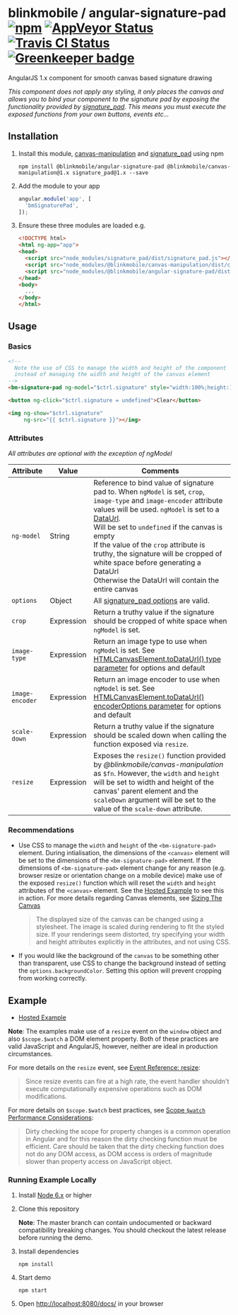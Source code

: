 # blinkmobile / angular-signature-pad [![npm](https://img.shields.io/npm/v/@blinkmobile/angular-signature-pad.svg?maxAge=2592000)](https://www.npmjs.com/package/@blinkmobile/angular-signature-pad) [![AppVeyor Status](https://img.shields.io/appveyor/ci/blinkmobile/angular-signature-pad/master.svg)](https://ci.appveyor.com/project/blinkmobile/angular-signature-pad) [![Travis CI Status](https://travis-ci.org/blinkmobile/angular-signature-pad.svg?branch=master)](https://travis-ci.org/blinkmobile/angular-signature-pad) [![Greenkeeper badge](https://badges.greenkeeper.io/blinkmobile/angular-signature-pad.svg)](https://greenkeeper.io/)

AngularJS 1.x component for smooth canvas based signature drawing

_This component does not apply any styling, it only places the canvas
and allows you to bind your component to the signature pad by exposing
the functionality provided by [signature_pad](https://github.com/szimek/signature_pad).
This means you must execute the exposed functions from your own buttons, events etc..._

## Installation

1.  Install this module, [canvas-manipulation](https://github.com/blinkmobile/canvas-manipulation) and [signature_pad](https://github.com/szimek/signature_pad) using npm

    ```
    npm install @blinkmobile/angular-signature-pad @blinkmobile/canvas-manipulation@1.x signature_pad@1.x --save
    ```

1.  Add the module to your app

    ```js
    angular.module('app', [
      'bmSignaturePad',
    ]);
    ```

1.  Ensure these three modules are loaded e.g.

    ```html
    <!DOCTYPE html>
    <html ng-app="app">
    <head>
      <script src="node_modules/signature_pad/dist/signature_pad.js"></script>
      <script src="node_modules/@blinkmobile/canvas-manipulation/dist/canvas-manipulation.js"></script>
      <script src="node_modules/@blinkmobile/angular-signature-pad/dist/angular-signature-pad.js"></script>
    </head>
    <body>
      ...
    </body>
    </html>
    ```

## Usage

### Basics

```html
<!--
  Note the use of CSS to manage the width and height of the component
  instead of managing the width and height of the canvas element
-->
<bm-signature-pad ng-model="$ctrl.signature" style="width:100%;height:100px"></bm-signature-pad>

<button ng-click="$ctrl.signature = undefined">Clear</button>

<img ng-show="$ctrl.signature"
     ng-src="{{ $ctrl.signature }}"></img>
```

### Attributes

_All attributes are optional with the exception of ngModel_

Attribute       |Value       |Comments
----------------|------------|--------
`ng-model`      |String      |Reference to bind value of signature pad to. When `ngModel` is set, `crop`, `image-type` and `image-encoder` attribute values will be used. `ngModel` is set to a [DataUrl](https://developer.mozilla.org/en-US/docs/Web/HTTP/BasURIs).<br>Will be set to `undefined` if the canvas is empty<br>If the value of the `crop` attribute is truthy, the signature will be cropped of white space before generating a DataUrl<br>Otherwise the DataUrl will contain the entire canvas
`options`       |Object      |All [signature_pad options](https://github.com/szimek/signature_pad#options) are valid.
`crop`          |Expression  |Return a truthy value if the signature should be cropped of white space when `ngModel` is set.
`image-type`    |Expression  |Return an image type to use when `ngModel` is set. See [HTMLCanvasElement.toDataUrl() type parameter](https://developer.mozilla.org/en-US/docs/Web/API/HTMLCanvasElement/toDataURL#Parameters) for options and default
`image-encoder` |Expression  |Return an image encoder to use when `ngModel` is set. See [HTMLCanvasElement.toDataUrl() encoderOptions parameter](https://developer.mozilla.org/en-US/docs/Web/API/HTMLCanvasElement/toDataURL#Parameters) for options and default
`scale-down`    |Expression  |Return a truthy value if the signature should be scaled down when calling the function exposed via `resize`.
`resize`        |Expression  |Exposes the `resize()` function provided by _@blinkmobile/canvas-manipulation_  as `$fn`. However, the `width` and `height` will be set to width and height of the canvas' parent element and the `scaleDown` argument will be set to the value of the `scale-down` attribute.

### Recommendations

-   Use CSS to manage the `width` and `height` of the `<bm-signature-pad>` element. During intialisation, the dimensions of the `<canvas>` element will be set to the dimensions of the `<bm-signature-pad>` element. If the dimensions of `<bm-signature-pad>` element change for any reason (e.g. browser resize or orientation change on a mobile device) make use of the exposed `resize()` function which will reset the `width` and `height` attributes of the `<canvas>` element. See the [Hosted Example](https://blinkmobile.github.io/angular-signature-pad/) to see this in action. For more details regarding Canvas elements, see [Sizing The Canvas](https://developer.mozilla.org/en-US/docs/Web/HTML/Element/canvas#Sizing_the_canvas)

    > The displayed size of the canvas can be changed using a stylesheet. The image is scaled during rendering to fit the styled size. If your renderings seem distorted, try specifying your width and height attributes explicitly in the <canvas> attributes, and not using CSS.

-   If you would like the background of the `canvas` to be something other than transparent, use CSS to change the background instead of setting the `options.backgroundColor`. Setting this option will prevent cropping from working correctly.

## Example

-   [Hosted Example](https://blinkmobile.github.io/angular-signature-pad/)

**Note**: The examples make use of a `resize` event on the `window` object and also `$scope.$watch` a DOM element property.
Both of these practices are valid JavaScript and AngularJS, however, neither are ideal in production circumstances.

For more details on the `resize` event, see [Event Reference: resize](https://developer.mozilla.org/en-US/docs/Web/Events/resize):

> Since resize events can fire at a high rate, the event handler shouldn't execute computationally expensive operations such as DOM modifications.

For more details on `$scope.$watch` best practices, see [Scope `$watch` Performance Considerations](https://docs.angularjs.org/guide/scope#scope-watch-performance-considerations):

> Dirty checking the scope for property changes is a common operation in Angular and for this reason the dirty checking function must be efficient. Care should be taken that the dirty checking function does not do any DOM access, as DOM access is orders of magnitude slower than property access on JavaScript object.

### Running Example Locally

1.  Install [Node 6.x](https://nodejs.org/en/download/) or higher

1.  Clone this repository

    **Note**: The master branch can contain undocumented or backward compatibility breaking changes. You should checkout the latest release before running the demo.

1.  Install dependencies

    ```
    npm install
    ```

1.  Start demo

    ```
    npm start
    ```

1.  Open [http://localhost:8080/docs/](http://localhost:8080/docs/) in your browser
